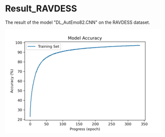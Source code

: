 # Result_RAVDESS
The result of the model "DL_AutEmo82.CNN" on the RAVDESS dataset. 

<img src="CNNb_Accuracy_Epochs.jpg" />


